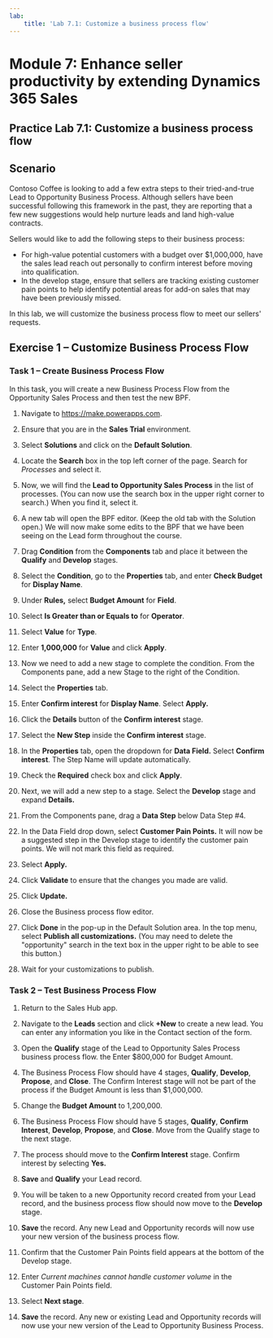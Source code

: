 ```yaml
---
lab:
    title: 'Lab 7.1: Customize a business process flow'
---
```


# Module 7: Enhance seller productivity by extending Dynamics 365 Sales

## Practice Lab 7.1: Customize a business process flow

## Scenario

Contoso Coffee is looking to add a few extra steps to their tried-and-true Lead to Opportunity Business Process. Although sellers have been successful following this framework in the past, they are reporting that a few new suggestions would help nurture leads and land high-value contracts.

Sellers would like to add the following steps to their business process:
- For high-value potential customers with a budget over $1,000,000, have the sales lead reach out personally to confirm interest before moving into qualification.
- In the develop stage, ensure that sellers are tracking existing customer pain points to help identify potential areas for add-on sales that may have been previously missed.

In this lab, we will customize the business process flow to meet our sellers' requests.

## Exercise 1 – Customize Business Process Flow
### Task 1 – Create Business Process Flow

In this task, you will create a new Business Process Flow from the Opportunity
Sales Process and then test the new BPF.

1.  Navigate to <https://make.powerapps.com>.

2.  Ensure that you are in the **Sales Trial** environment. 

3.  Select **Solutions** and click on the **Default Solution**.

4.  Locate the **Search** box in the top left corner of the page. Search for *Processes* and select it.

6.  Now, we will find the **Lead to Opportunity Sales Process** in the list of processes. (You can now use the search box in the upper right corner to search.) When you find it, select it.

8.  A new tab will open the BPF editor. (Keep the old tab with the Solution open.) We will now make some edits to the BPF that we have been seeing on the Lead form throughout the course.

14. Drag **Condition** from the **Components** tab and place it between the
    **Qualify** and **Develop** stages.

15. Select the **Condition**, go to the **Properties** tab, and enter **Check
    Budget** for **Display Name**.

16. Under **Rules,** select **Budget Amount** for **Field**.

17. Select **Is Greater than or Equals to** for **Operator**.

18. Select **Value** for **Type**.

19. Enter **1,000,000** for **Value** and click **Apply**.

20. Now we need to add a new stage to complete the condition. From the Components pane, add a new Stage to the right of the Condition.

24. Select the **Properties** tab.

25. Enter **Confirm interest** for **Display Name**. Select **Apply.**

26. Click the **Details** button of the **Confirm interest** stage.

27. Select the **New Step** inside the **Confirm interest** stage.

28. In the **Properties** tab, open the dropdown for **Data Field.** Select **Confirm interest**. The Step Name will update automatically.

29. Check the **Required** check box and click **Apply**.

30. Next, we will add a new step to a stage. Select the **Develop** stage and expand **Details.**

31. From the Components pane, drag a **Data Step** below Data Step #4.

32. In the Data Field drop down, select **Customer Pain Points.** It will now be a suggested step in the Develop stage to identify the customer pain points. We will not mark this field as required.

33. Select **Apply.**

34. Click **Validate** to ensure that the changes you made are valid.

35. Click **Update.**

37. Close the Business process flow editor.

38. Click **Done** in the pop-up in the Default Solution area. In the top menu, select **Publish all customizations.** (You may need to delete the "opportunity" search in the text box in the upper right to be able to see this button.)

39. Wait for your customizations to publish.

### Task 2 – Test Business Process Flow

1.  Return to the Sales Hub app.

2. Navigate to the **Leads** section and click **+New** to create a new lead. You can enter any information you like in the Contact section of the form.

4. Open the **Qualify** stage of the Lead to Opportunity Sales Process business process flow. the Enter $800,000 for Budget Amount.

12. The Business Process Flow should have 4 stages, **Qualify**, **Develop**,
    **Propose**, and **Close**. The Confirm Interest stage will not be part of the
    process if the Budget Amount is less than $1,000,000.

13. Change the **Budget Amount** to 1,200,000.

14. The Business Process Flow should have 5 stages, **Qualify**, **Confirm Interest**, **Develop**, **Propose**, and **Close**. Move from the Qualify stage to the next stage.

17. The process should move to the **Confirm Interest** stage. Confirm interest by selecting **Yes.**

18. **Save** and **Qualify** your Lead record.

20. You will be taken to a new Opportunity record created from your Lead record, and the business process flow should now move to the **Develop** stage.

21. **Save** the record. Any new Lead and Opportunity records will now use your new version of the business process flow.

22. Confirm that the Customer Pain Points field appears at the bottom of the Develop stage.

23. Enter *Current machines cannot handle customer volume* in the Customer Pain Points field.

24. Select **Next stage**.

25. **Save** the record. Any new or existing Lead and Opportunity records will now use your new version of the Lead to Opportunity Business Process.
